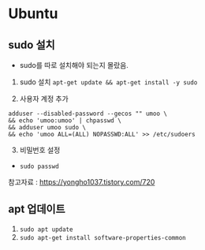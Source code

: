 # Ubuntu
## sudo 설치
- sudo를 따로 설치해야 되는지 몰랐음.

1. sudo 설치
`apt-get update && apt-get install -y sudo`

2. 사용자 계정 추가
```
adduser --disabled-password --gecos "" umoo \
&& echo 'umoo:umoo' | chpasswd \
&& adduser umoo sudo \
&& echo 'umoo ALL=(ALL) NOPASSWD:ALL' >> /etc/sudoers
```

3. 비밀번호 설정
- `sudo passwd`

참고자료 : https://yongho1037.tistory.com/720

## apt 업데이트

1. `sudo apt update`
2. `sudo apt-get install software-properties-common`

